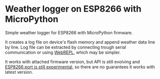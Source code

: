 # Weather logger on ESP8266 with MicroPython

Simple weather logger for ESP8266 with MicroPython firmware.

It creates a log file on device's flash memory and append weather data line by line. 
Log file can be extracted by connecting trough serial communication or using [WebREPL](https://github.com/micropython/webrepl), which may be simpler. 

It works with attached firmware version, but API is still evolving and [ESP8266 port is still experimental](https://github.com/micropython/micropython/tree/master/esp8266), so there are no guarantees it works with latest version.
